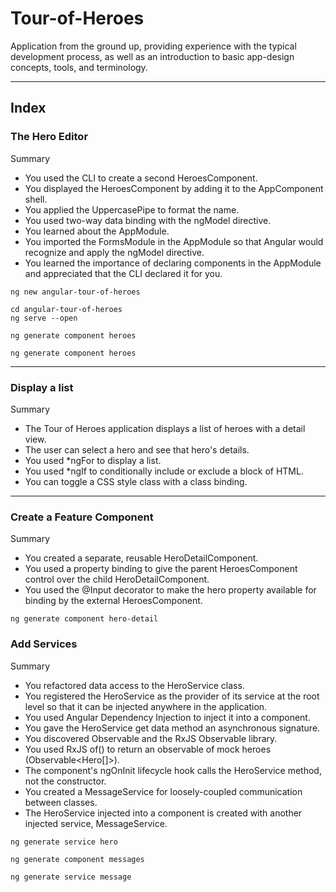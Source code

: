 # Tour-of-Heroes
Application from the ground up, providing experience with the typical development process, as well as an introduction to basic app-design concepts, tools, and terminology.

---
## Index

### The Hero Editor

Summary
- You used the CLI to create a second HeroesComponent.
- You displayed the HeroesComponent by adding it to the AppComponent shell.
- You applied the UppercasePipe to format the name.
- You used two-way data binding with the ngModel directive.
- You learned about the AppModule.
- You imported the FormsModule in the AppModule so that Angular would recognize and apply the ngModel directive.
- You learned the importance of declaring components in the AppModule and appreciated that the CLI declared it for you.

```
ng new angular-tour-of-heroes

cd angular-tour-of-heroes
ng serve --open

ng generate component heroes

ng generate component heroes

```
---

### Display a list

Summary
- The Tour of Heroes application displays a list of heroes with a detail view.
- The user can select a hero and see that hero's details.
- You used *ngFor to display a list.
- You used *ngIf to conditionally include or exclude a block of HTML.
- You can toggle a CSS style class with a class binding.

---

### Create a Feature Component

Summary
- You created a separate, reusable HeroDetailComponent.
- You used a property binding to give the parent HeroesComponent control over the child HeroDetailComponent.
- You used the @Input decorator to make the hero property available for binding by the external HeroesComponent.

```
ng generate component hero-detail
```

### Add Services

Summary
- You refactored data access to the HeroService class.
- You registered the HeroService as the provider of its service at the root level so that it can be injected anywhere in the application.
- You used Angular Dependency Injection to inject it into a component.
- You gave the HeroService get data method an asynchronous signature.
- You discovered Observable and the RxJS Observable library.
- You used RxJS of() to return an observable of mock heroes (Observable<Hero[]>).
- The component's ngOnInit lifecycle hook calls the HeroService method, not the constructor.
- You created a MessageService for loosely-coupled communication between classes.
- The HeroService injected into a component is created with another injected service, MessageService.

```
ng generate service hero

ng generate component messages

ng generate service message

```
